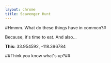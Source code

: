 ```yaml
---
layout: chrome
title: Scavenger Hunt
---
```

#Hmmm. What do these things have in common?#

Because, it's time to eat. And also...

**This:** 33.954592, -118.396784

##Think you know what's up?##